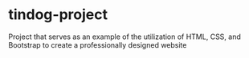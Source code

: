 # tindog-project
Project that serves as an example of the utilization of HTML, CSS, and Bootstrap to create a professionally designed website
